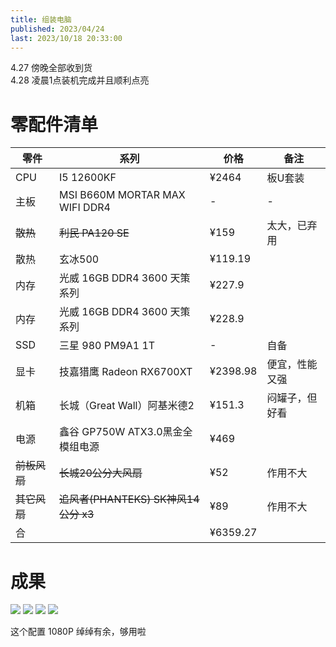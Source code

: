 ```yaml
---
title: 组装电脑
published: 2023/04/24
last: 2023/10/18 20:33:00
---
```


4.27 傍晚全部收到货  
4.28 凌晨1点装机完成并且顺利点亮

# 零配件清单

| 零件       | 系列                             | 价格       | 备注      |
|----------|--------------------------------|----------|---------|
| CPU      | I5 12600KF                     | ¥2464    | 板U套装    |
| 主板       | MSI B660M MORTAR MAX WIFI DDR4 | -        | -       |
| ~~散热~~   | ~~利民 PA120 SE~~                | ¥159     | 太大，已弃用  |
| 散热       | 玄冰500                          | ¥119.19  |         |
| 内存       | 光威 16GB DDR4 3600 天策系列         | ¥227.9   |         |
| 内存       | 光威 16GB DDR4 3600 天策系列         | ¥228.9   |         |
| SSD      | 三星 980 PM9A1 1T                | -        | 自备      |
| 显卡       | 技嘉猎鹰 Radeon RX6700XT           | ¥2398.98 | 便宜，性能又强 |
| 机箱       | 长城（Great Wall）阿基米德2            | ¥151.3   | 闷罐子，但好看 
| 电源       | 鑫谷 GP750W ATX3.0黑金全模组电源        | ¥469     |         |
| ~~前板风扇~~ | ~~长城20公分大风扇~~                  | ¥52      | 作用不大    |
| ~~其它风扇~~ | ~~追风者(PHANTEKS) SK神风14公分 x3~~  | ¥89      | 作用不大    |
| 合        |                                | ¥6359.27 |         |

# 成果

![](/imgs/2023/my-computer/1.jpeg)
![](/imgs/2023/my-computer/2.png)
![](/imgs/2023/my-computer/3.png)
![](/imgs/2023/my-computer/4.png)

这个配置 1080P 绰绰有余，够用啦